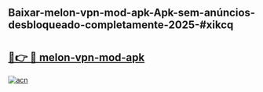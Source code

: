 ## Baixar-melon-vpn-mod-apk-Apk-sem-anúncios-desbloqueado-completamente-2025-#xikcq

# <h2><a href="https://ainizakaria.my?title=melon-vpn-mod-apk&ref=20M">🔗👉 🔴 melon-vpn-mod-apk</a></h2>

[![acn](https://github.com/user-attachments/assets/0f9c940e-d8b0-45ae-aac7-cd30a18b3e1c)](https://ainizakaria.my?title=melon-vpn-mod-apk&ref=20M)

